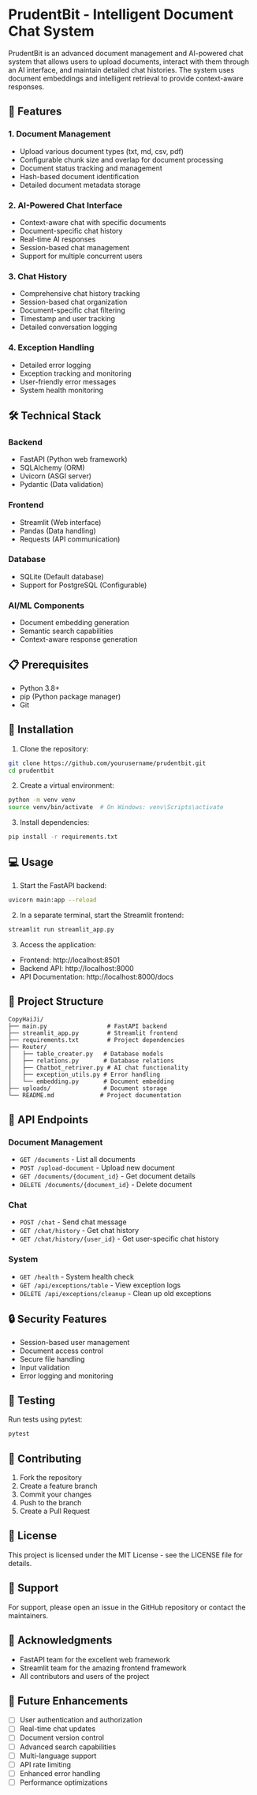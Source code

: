 # PrudentBit - Intelligent Document Chat System

PrudentBit is an advanced document management and AI-powered chat system that allows users to upload documents, interact with them through an AI interface, and maintain detailed chat histories. The system uses document embeddings and intelligent retrieval to provide context-aware responses.

## 🌟 Features

### 1. Document Management
- Upload various document types (txt, md, csv, pdf)
- Configurable chunk size and overlap for document processing
- Document status tracking and management
- Hash-based document identification
- Detailed document metadata storage

### 2. AI-Powered Chat Interface
- Context-aware chat with specific documents
- Document-specific chat history
- Real-time AI responses
- Session-based chat management
- Support for multiple concurrent users

### 3. Chat History
- Comprehensive chat history tracking
- Session-based chat organization
- Document-specific chat filtering
- Timestamp and user tracking
- Detailed conversation logging

### 4. Exception Handling
- Detailed error logging
- Exception tracking and monitoring
- User-friendly error messages
- System health monitoring

## 🛠️ Technical Stack

### Backend
- FastAPI (Python web framework)
- SQLAlchemy (ORM)
- Uvicorn (ASGI server)
- Pydantic (Data validation)

### Frontend
- Streamlit (Web interface)
- Pandas (Data handling)
- Requests (API communication)

### Database
- SQLite (Default database)
- Support for PostgreSQL (Configurable)

### AI/ML Components
- Document embedding generation
- Semantic search capabilities
- Context-aware response generation

## 📋 Prerequisites

- Python 3.8+
- pip (Python package manager)
- Git

## 🚀 Installation

1. Clone the repository:
```bash
git clone https://github.com/yourusername/prudentbit.git
cd prudentbit
```

2. Create a virtual environment:
```bash
python -m venv venv
source venv/bin/activate  # On Windows: venv\Scripts\activate
```

3. Install dependencies:
```bash
pip install -r requirements.txt
```

## 💻 Usage

1. Start the FastAPI backend:
```bash
uvicorn main:app --reload
```

2. In a separate terminal, start the Streamlit frontend:
```bash
streamlit run streamlit_app.py
```

3. Access the application:
- Frontend: http://localhost:8501
- Backend API: http://localhost:8000
- API Documentation: http://localhost:8000/docs

## 📁 Project Structure

```
CopyHaiJi/
├── main.py                 # FastAPI backend
├── streamlit_app.py        # Streamlit frontend
├── requirements.txt        # Project dependencies
├── Router/
│   ├── table_creater.py   # Database models
│   ├── relations.py       # Database relations
│   ├── Chatbot_retriver.py # AI chat functionality
│   ├── exception_utils.py # Error handling
│   └── embedding.py       # Document embedding
├── uploads/               # Document storage
└── README.md             # Project documentation
```

## 🔄 API Endpoints

### Document Management
- `GET /documents` - List all documents
- `POST /upload-document` - Upload new document
- `GET /documents/{document_id}` - Get document details
- `DELETE /documents/{document_id}` - Delete document

### Chat
- `POST /chat` - Send chat message
- `GET /chat/history` - Get chat history
- `GET /chat/history/{user_id}` - Get user-specific chat history

### System
- `GET /health` - System health check
- `GET /api/exceptions/table` - View exception logs
- `DELETE /api/exceptions/cleanup` - Clean up old exceptions

## 🔒 Security Features

- Session-based user management
- Document access control
- Secure file handling
- Input validation
- Error logging and monitoring

## 🧪 Testing

Run tests using pytest:
```bash
pytest
```

## 📝 Contributing

1. Fork the repository
2. Create a feature branch
3. Commit your changes
4. Push to the branch
5. Create a Pull Request

## 📄 License

This project is licensed under the MIT License - see the LICENSE file for details.

## 🤝 Support

For support, please open an issue in the GitHub repository or contact the maintainers.

## 🙏 Acknowledgments

- FastAPI team for the excellent web framework
- Streamlit team for the amazing frontend framework
- All contributors and users of the project

## 🔄 Future Enhancements

- [ ] User authentication and authorization
- [ ] Real-time chat updates
- [ ] Document version control
- [ ] Advanced search capabilities
- [ ] Multi-language support
- [ ] API rate limiting
- [ ] Enhanced error handling
- [ ] Performance optimizations 